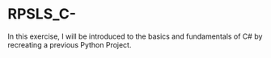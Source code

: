 # RPSLS_C-
In this exercise, I will be introduced to the basics and fundamentals of C# by recreating a previous Python Project.
